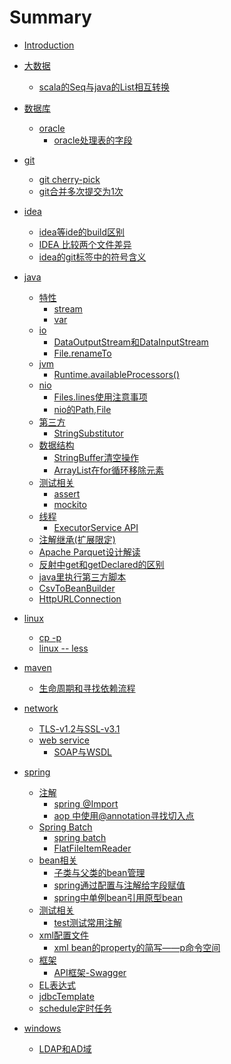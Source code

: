 # Summary

* [Introduction](README.md)

* [大数据]()
  * [scala的Seq与java的List相互转换](bigData//index.md)
* [数据库]()
  * [oracle]()
    * [oracle处理表的字段](db/oracle/index.md)
* [git]()
  * [git cherry-pick](git/cherry.md)
  * [git合并多次提交为1次](git/merge.md)
* [idea]()
  * [idea等ide的build区别](idea/build.md)
  * [IDEA 比较两个文件差异](idea/compare.md)
  * [idea的git标签中的符号含义](idea/git.md)
* [java]()
  * [特性]()
    * [stream](java/feature/stream.md)
    * [var](java/feature/var.md)
  * [io]()
    * [DataOutputStream和DataInputStream](java/io/dataIO.md)
    * [File.renameTo](java/io/rename.md.md)
  * [jvm]()
    * [Runtime.availableProcessors()](java/jvm/available.md)
  * [nio]()
    * [Files.lines使用注意事项](java/nio/files.md)
    * [nio的Path,File](java/nio/path.md)
  * [第三方]()
    * [StringSubstitutor](java/plugin/string.md)
  * [数据结构]()
    * [StringBuffer清空操作](java/dataStructure/clear.md)
    * [ArrayList在for循环移除元素](java/dataStructure/remove.md)
  * [测试相关]()
    * [assert](java/test/assert.md)
    * [mockito](java/test/mockito.md)
  * [线程]()
    * [ExecutorService API](java/thread/executorService.md)
  * [注解继承(扩展限定)](java/annotation.md)
  * [Apache Parquet设计解读](java/parquet.md)
  * [反射中get和getDeclared的区别](java/reflect.md)
  * [java里执行第三方脚本](java/script.md)
  * [CsvToBeanBuilder](java/transform.md)
  * [HttpURLConnection](java/urlConn.md.md)
* [linux]()
  * [cp -p](linux/cp.md)
  * [linux -- less](linux/less.md)
* [maven]()
  * [生命周期和寻找依赖流程](maven/lifeCycle.md)
* [network]()
  * [TLS-v1.2与SSL-v3.1](network/ssl.md)
  * [web service]()
    * [SOAP与WSDL](network/webService/soap.md)
* [spring]()
  * [注解]()
    * [spring @Import](spring/annotation/import.md)
    * [aop 中使用@annotation寻找切入点](spring/annotation/annotation.md)
  * [Spring Batch]()
    * [spring batch](spring/batch/index.md)
    * [FlatFileItemReader](spring/batch/fileItemReader.md)
  * [bean相关]()
    * [子类与父类的bean管理](spring/bean/beanManage.md)
    * [spring通过配置与注解给字段赋值](spring/bean/field.md)
    * [spring中单例bean引用原型bean](spring/bean/index.md)
  * [测试相关]()
    * [test测试常用注解](spring/test/index.md)
  * [xml配置文件]()
    * [xml bean的property的简写——p命令空间](spring/xml/p.md)
  * [框架]()
    * [API框架-Swagger](spring/framework/swagger.md)
  * [EL表达式](spring/el.md)
  * [jdbcTemplate](spring/jdbcTemplate.md)
  * [schedule定时任务](spring/schedule.md)
* [windows]()
  * [LDAP和AD域](windows/adArea.md)